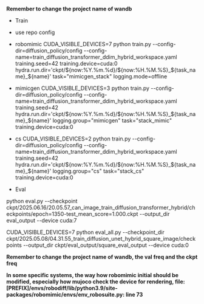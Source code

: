 **Remember to change the project name of wandb**

* Train

- use repo config

* robomimic
CUDA_VISIBLE_DEVICES=7 python train.py --config-dir=diffusion_policy/config --config-name=train_diffusion_transformer_ddim_hybrid_workspace.yaml training.seed=42 training.device=cuda:0 hydra.run.dir='ckpt/${now:%Y.%m.%d}/${now:%H.%M.%S}_${task_name}_${name}' task="mimicgen_stack" logging.mode=offline

* mimicgen
CUDA_VISIBLE_DEVICES=3 python train.py --config-dir=diffusion_policy/config --config-name=train_diffusion_transformer_ddim_hybrid_workspace.yaml training.seed=42 hydra.run.dir='ckpt/${now:%Y.%m.%d}/${now:%H.%M.%S}_${task_name}_${name}' logging.group="mimicgen" task="stack_mimic" training.device=cuda:0

* cs
CUDA_VISIBLE_DEVICES=2 python train.py --config-dir=diffusion_policy/config --config-name=train_diffusion_transformer_ddim_hybrid_workspace.yaml training.seed=42 hydra.run.dir='ckpt/${now:%Y.%m.%d}/${now:%H.%M.%S}_${task_name}_${name}' logging.group="cs" task="stack_cs" training.device=cuda:0




* Eval 

python eval.py --checkpoint ckpt/2025.06.16/20.05.57_can_image_train_diffusion_transformer_hybrid/checkpoints/epoch=1350-test_mean_score=1.000.ckpt --output_dir eval_output --device cuda:7

CUDA_VISIBLE_DEVICES=7 python eval_all.py --checkpoint_dir ckpt/2025.05.08/04.31.55_train_diffusion_unet_hybrid_square_image/checkpoints --output_dir ckpt/eval_output/square_eval_output --device cuda:0 

**Remember to change the project name of wandb, the val freq and the ckpt freq**

**In some specific systems, the way how robomimic initial should be modified, especially how mujoco check the device for rendering, file: [PREFIX]/envs/robodiff/lib/python3.9/site-packages/robomimic/envs/env_robosuite.py: line 73**